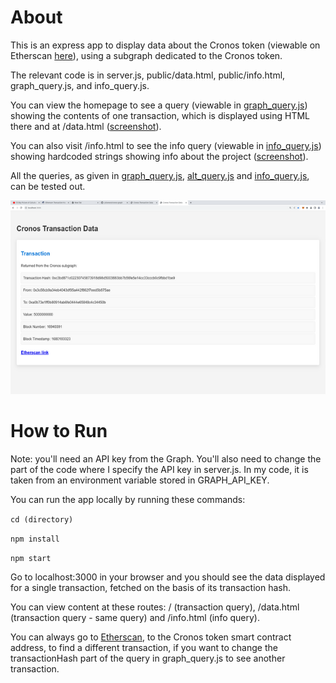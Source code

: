 # About

This is an express app to display data about the Cronos token (viewable on Etherscan [here](https://etherscan.io/address/0xA0b73E1Ff0B80914AB6fe0444E65848C4C34450b)), using a subgraph dedicated to the Cronos token.

The relevant code is in server.js, public/data.html, public/info.html, graph_query.js, and info_query.js.

You can view the homepage to see a query (viewable in [graph_query.js](graph_query.js)) showing the contents of one transaction, which is displayed using HTML there and at /data.html ([screenshot](tx_page.png)).

You can also visit /info.html to see the info query (viewable in [info_query.js](info_query.js)) showing hardcoded strings showing info about the project ([screenshot](info_page.png)).

All the queries, as given in [graph_query.js](graph_query.js), [alt_query.js](alt_query.js) and [info_query.js](info_query.js), can be tested out.

![screen output](cronos_graph.png)

# How to Run

Note: you'll need an API key from the Graph. You'll also need to change the part of the code where I specify the API key in server.js. In my code, it is taken from an environment variable stored in GRAPH_API_KEY.

You can run the app locally by running these commands:

`cd (directory)`

`npm install`

`npm start`

Go to localhost:3000 in your browser and you should see the data displayed for a single transaction, fetched on the basis of its transaction hash.

You can view content at these routes: / (transaction query), /data.html (transaction query - same query) and /info.html (info query).

You can always go to [Etherscan](https://etherscan.io/address/0xA0b73E1Ff0B80914AB6fe0444E65848C4C34450b), to the Cronos token smart contract address, to find a different transaction, if you want to change the transactionHash part of the query in graph_query.js to see another transaction.
